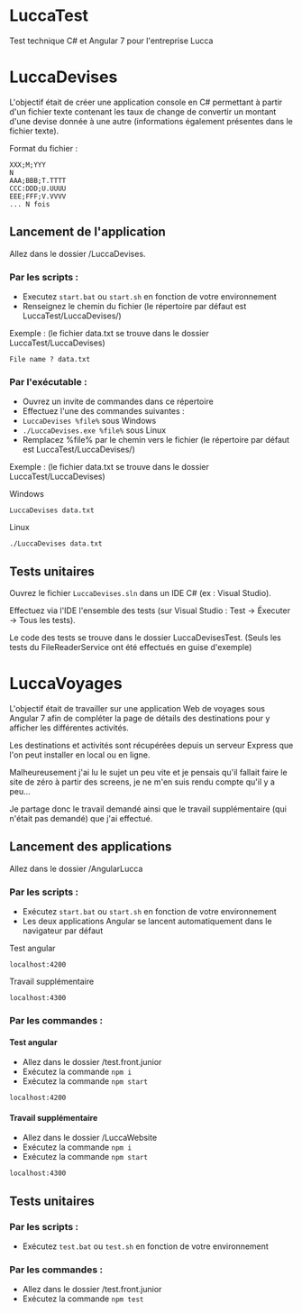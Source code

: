 # LuccaTest

Test technique C# et Angular 7 pour l'entreprise Lucca

# LuccaDevises

L'objectif était de créer une application console en C# permettant à partir d'un fichier texte contenant les taux de change de convertir un montant d'une devise donnée à une autre (informations également présentes dans le fichier texte).

Format du fichier :
```
XXX;M;YYY
N
AAA;BBB;T.TTTT
CCC:DDD;U.UUUU
EEE;FFF;V.VVVV
... N fois
```

## Lancement de l'application

Allez dans le dossier /LuccaDevises.

### Par les scripts :

* Executez `start.bat` ou `start.sh` en fonction de votre environnement
* Renseignez le chemin du fichier (le répertoire par défaut est LuccaTest/LuccaDevises/)

Exemple : (le fichier data.txt se trouve dans le dossier LuccaTest/LuccaDevises)
```
File name ? data.txt
```

### Par l'exécutable :

* Ouvrez un invite de commandes dans ce répertoire
* Effectuez l'une des commandes suivantes : 
* `LuccaDevises %file%` sous Windows
* `./LuccaDevises.exe %file%` sous Linux
* Remplacez %file% par le chemin vers le fichier (le répertoire par défaut est LuccaTest/LuccaDevises/)

Exemple : (le fichier data.txt se trouve dans le dossier LuccaTest/LuccaDevises)

Windows
```
LuccaDevises data.txt
```

Linux
```
./LuccaDevises data.txt
```

## Tests unitaires

Ouvrez le fichier `LuccaDevises.sln` dans un IDE C# (ex : Visual Studio).

Effectuez via l'IDE l'ensemble des tests (sur Visual Studio : Test -> Éxecuter -> Tous les tests).

Le code des tests se trouve dans le dossier LuccaDevisesTest. (Seuls les tests du FileReaderService ont été effectués en guise d'exemple)

# LuccaVoyages

L'objectif était de travailler sur une application Web de voyages sous Angular 7 afin de compléter la page de détails des destinations pour y afficher les différentes activités.

Les destinations et activités sont récupérées depuis un serveur Express que l'on peut installer en local ou en ligne.

Malheureusement j'ai lu le sujet un peu vite et je pensais qu'il fallait faire le site de zéro à partir des screens, je ne m'en suis rendu compte qu'il y a peu...

Je partage donc le travail demandé ainsi que le travail supplémentaire (qui n'était pas demandé) que j'ai effectué.

## Lancement des applications

Allez dans le dossier /AngularLucca

### Par les scripts :

* Exécutez `start.bat` ou `start.sh` en fonction de votre environnement
* Les deux applications Angular se lancent automatiquement dans le navigateur par défaut

Test angular
```
localhost:4200
```

Travail supplémentaire
```
localhost:4300
```

### Par les commandes :

#### Test angular

* Allez dans le dossier /test.front.junior
* Exécutez la commande `npm i`
* Exécutez la commande `npm start`
```
localhost:4200
```

#### Travail supplémentaire

* Allez dans le dossier /LuccaWebsite
* Exécutez la commande `npm i`
* Exécutez la commande `npm start`
```
localhost:4300
```

## Tests unitaires

### Par les scripts :

* Exécutez `test.bat` ou `test.sh` en fonction de votre environnement

### Par les commandes :

* Allez dans le dossier /test.front.junior
* Exécutez la commande `npm test`